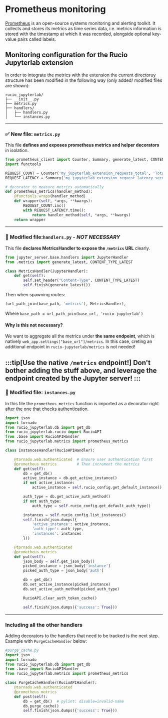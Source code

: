 # Prometheus monitoring

[Prometheus](https://prometheus.io/docs/introduction/overview/) is an open-source systems monitoring and alerting toolkit. 
It collects and stores its metrics as time series data, i.e. metrics information is stored with the timestamp at which it was recorded, alongside optional key-value pairs called labels.

## Monitoring configuration for the Rucio Jupyterlab extension

In order to integrate the metrics with the extension the current directoruy structure has been modified in the following way (only added/ modified files are shown):
```
rucio_jupyterlab/
├── __init__.py
├── metrics.py
├── handlers/
│   ├── handlers.py
│   └── instances.py
```

---
### ✅ New file:  `metrics.py`

This file **defines and exposes prometheus metrics and helper decorators** in isolation.

```python
from prometheus_client import Counter, Summary, generate_latest, CONTENT_TYPE_LATEST
import functools

REQUEST_COUNT = Counter('my_jupyterlab_extension_requests_total', 'Total number of HTTP requests')
REQUEST_LATENCY = Summary('my_jupyterlab_extension_request_latency_seconds', 'Latency of HTTP requests')

# decorator to measure metrics automatically
def prometheus_metrics(handler_method):
    @functools.wraps(handler_method)
    def wrapper(self, *args, **kwargs):
        REQUEST_COUNT.inc()
        with REQUEST_LATENCY.time():
            return handler_method(self, *args, **kwargs)
    return wrapper
```

---

### 📝 Modified file:`handlers.py` - ***NOT NECESSARY***

This file **declares MetricsHandler to expose the `/metrics` URL** clearly.

```python
from jupyter_server.base.handlers import JupyterHandler
from .metrics import generate_latest, CONTENT_TYPE_LATEST

class MetricsHandler(JupyterHandler):
    def get(self):
        self.set_header("Content-Type", CONTENT_TYPE_LATEST)
        self.finish(generate_latest())
```

Then when spawning routes: 
```python
(url_path_join(base_path, 'metrics'), MetricsHandler),
```

Where `base_path = url_path_join(base_url, 'rucio-jupyterlab')`

#### Why is this not necessary? 

We want to aggregate all the metrics under **the same endpoint**, which is natively `web_app.settings["base_url"]/metrics`.
In this case, creting an additional endpoint in `rucio-jupyterlab/metrics` is not needed!

:::tip[Use the native `/metrics` endpoint!]
Don't bother adding the stuff above, and leverage the endpoint created by the Jupyter server!
:::
---

### 📝 Modified file:  `instances.py`

In this file the `prometheus_metrics` function is imported as a decorator right after the one that checks authentication.

```python
import json
import tornado
from rucio_jupyterlab.db import get_db
from rucio_jupyterlab.rucio import RucioAPI
from .base import RucioAPIHandler
from rucio_jupyterlab.metrics import prometheus_metrics

class InstancesHandler(RucioAPIHandler):

    @tornado.web.authenticated  # Ensure user authentication first
    @prometheus_metrics         # Then increment the metrics
    def get(self):
        db = get_db()
        active_instance = db.get_active_instance()
        if not active_instance:
            active_instance = self.rucio_config.get_default_instance()

        auth_type = db.get_active_auth_method()
        if not auth_type:
            auth_type = self.rucio_config.get_default_auth_type()

        instances = self.rucio_config.list_instances()
        self.finish(json.dumps({
            'active_instance': active_instance,
            'auth_type': auth_type,
            'instances': instances
        }))

    @tornado.web.authenticated
    @prometheus_metrics
    def put(self):
        json_body = self.get_json_body()
        picked_instance = json_body['instance']
        picked_auth_type = json_body['auth']

        db = get_db()
        db.set_active_instance(picked_instance)
        db.set_active_auth_method(picked_auth_type)

        RucioAPI.clear_auth_token_cache()

        self.finish(json.dumps({'success': True}))
```

---

### Including all the other handlers

Adding decorators to the handlers that need to be tracked is the next step.
Example with `PurgeCacheHandler` below:

```python [purge_cache.py]
#purge_cache.py
import json
import tornado
from rucio_jupyterlab.db import get_db
from .base import RucioAPIHandler
from rucio_jupyterlab.metrics import prometheus_metrics

class PurgeCacheHandler(RucioAPIHandler):
    @tornado.web.authenticated
    @prometheus_metrics
    def post(self):
        db = get_db()  # pylint: disable=invalid-name
        db.purge_cache()
        self.finish(json.dumps({'success': True}))
```